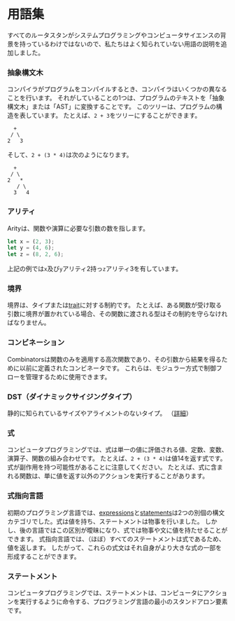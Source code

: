 # 用語集

すべてのルータスタンがシステムプログラミングやコンピュータサイエンスの背景を持っているわけではないので、私たちはよく知られていない用語の説明を追加しました。

### 抽象構文木

コンパイラがプログラムをコンパイルするとき、コンパイラはいくつかの異なることを行います。
それがしていることの1つは、プログラムのテキストを「抽象構文木」または「AST」に変換することです。
このツリーは、プログラムの構造を表しています。
たとえば、`2 + 3`をツリーにすることができます。

```text
  +
 / \
2   3
```

そして、`2 + (3 * 4)`は次のようになります。

```text
  +
 / \
2   *
   / \
  3   4
```

### アリティ

Arityは、関数や演算に必要な引数の数を指します。

```rust
let x = (2, 3);
let y = (4, 6);
let z = (8, 2, 6);
```

上記の例では`x`及び`y`アリティ2持っ`z`アリティ3を有しています。

### 境界

境界は、タイプまたは[trait][traits]に対する制約です。
たとえば、ある関数が受け取る引数に境界が置かれている場合、その関数に渡される型はその制約を守らなければなりません。

[traits]: traits.html

### コンビネーション

Combinatorsは関数のみを適用する高次関数であり、その引数から結果を得るために以前に定義されたコンビネータです。
これらは、モジュラー方式で制御フローを管理するために使用できます。

### DST（ダイナミックサイジングタイプ）

静的に知られているサイズやアライメントのないタイプ。
（[詳細][link]）

[link]: ../../nomicon/exotic-sizes.html#dynamically-sized-types-dsts

### 式

コンピュータプログラミングでは、式は単一の値に評価される値、定数、変数、演算子、関数の組み合わせです。
たとえば、`2 + (3 * 4)`は値14を返す式です。式が副作用を持つ可能性があることに注意してください。
たとえば、式に含まれる関数は、単に値を返す以外のアクションを実行することがあります。

### 式指向言語

初期のプログラミング言語では、[expressions][expression]と[statements][statement]は2つの別個の構文カテゴリでした。式は値を持ち、ステートメントは物事を行いました。
しかし、後の言語ではこの区別が曖昧になり、式では物事や文に値を持たせることができます。
式指向言語では、（ほぼ）すべてのステートメントは式であるため、値を返します。
したがって、これらの式文はそれ自身がより大きな式の一部を形成することができます。

[expression]: glossary.html#expression
 [statement]: glossary.html#statement


### ステートメント

コンピュータプログラミングでは、ステートメントは、コンピュータにアクションを実行するように命令する、プログラミング言語の最小のスタンドアロン要素です。
